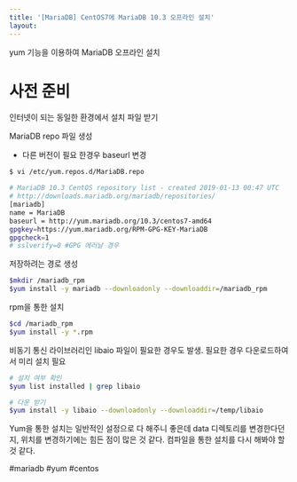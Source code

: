```yaml
---
title: '[MariaDB] CentOS7에 MariaDB 10.3 오프라인 설치'
layout: 
---
```



yum 기능을 이용하여 MariaDB 오프라인 설치

# 사전 준비

인터넷이 되는 동일한 환경에서 설치 파일 받기


MariaDB repo 파일 생성
- 다른 버전이 필요 한경우 baseurl 변경


```sh
$ vi /etc/yum.repos.d/MariaDB.repo

# MariaDB 10.3 CentOS repository list - created 2019-01-13 00:47 UTC
# http://downloads.mariadb.org/mariadb/repositories/
[mariadb]
name = MariaDB
baseurl = http://yum.mariadb.org/10.3/centos7-amd64
gpgkey=https://yum.mariadb.org/RPM-GPG-KEY-MariaDB
gpgcheck=1
# sslverify=0 #GPG 에러날 경우
```

저장하려는 경로 생성

```sh
$mkdir /mariadb_rpm
$yum install -y mariadb --downloadonly --downloaddir=/mariadb_rpm
```

rpm을 통한 설치

```sh
$cd /mariadb_rpm
$yum install -y *.rpm
```

비동기 통신 라이브러리인 libaio 파일이 필요한 경우도 발생.
필요한 경우 다운로드하여서 미리 설치 필요

```sh
# 설치 여부 확인
$yum list installed | grep libaio 

# 다운 받기
$yum install -y libaio --downloadonly --downloaddir=/temp/libaio
```

Yum을 통한 설치는 일반적인 설정으로 다 해주니 좋은데 data 디렉토리를 변경한다던지, 위치를 변경하기에는
힘든 점이 많은 것 같다. 컴파일을 통한 설치를 다시 해봐야 할 것 같다.

#mariadb #yum #centos


